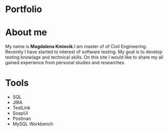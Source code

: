 # Portfolio
# About me
My name is **Magdalena Kmiecik**.I am master of of Civil Engineering. Recently I have started to interest of software testing. My goal is to develop testing knowlage and technical skills. On this site I would like to share my all gained experience from personal studies and researches.
# Tools
* SQL
* JIRA
* TestLink
* SoapUI
* Postman
* MySQL Workbench
